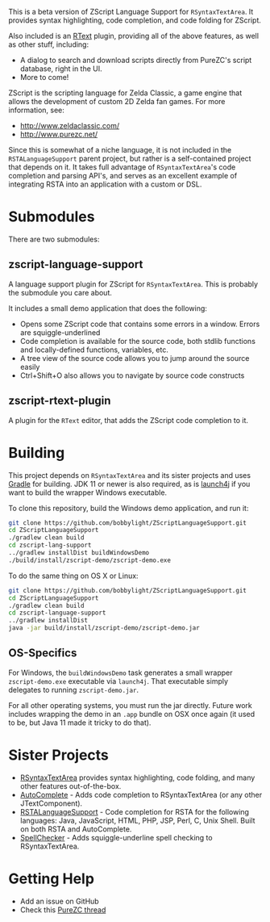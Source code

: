 This is a beta version of ZScript Language Support for `RSyntaxTextArea`.
It provides syntax highlighting, code completion, and code folding for ZScript.

Also included is an [RText](https://github.com/bobbylight/RText) plugin,
providing all of the above features, as well as other stuff, including:

* A dialog to search and download scripts directly from PureZC's script
  database, right in the UI.
* More to come!
   
ZScript is the scripting language for Zelda Classic, a game engine that allows
the development of custom 2D Zelda fan games.  For more information, see:

* http://www.zeldaclassic.com/
* http://www.purezc.net/

Since this is somewhat of a niche language, it is not included in the
`RSTALanguageSupport` parent project, but rather is a self-contained project
that depends on it.  It takes full advantage of `RSyntaxTextArea`'s code
completion and parsing API's, and serves as an excellent example of integrating
RSTA into an application with a custom or DSL.


# Submodules
There are two submodules:

## zscript-language-support
A language support plugin for ZScript for `RSyntaxTextArea`.  This is probably
the submodule you care about.

It includes a small demo application that does the following:

* Opens some ZScript code that contains some errors in a window.  Errors are
  squiggle-underlined
* Code completion is available for the source code, both stdlib functions and
  locally-defined functions, variables, etc.
* A tree view of the source code allows you to jump around the source easily
* Ctrl+Shift+O also allows you to navigate by source code constructs

## zscript-rtext-plugin
A plugin for the `RText` editor, that adds the ZScript code completion to it.


# Building

This project depends on `RSyntaxTextArea` and its sister projects and uses
[Gradle](https://gradle.org/) for building.  JDK 11 or newer is also required,
as is [launch4j](https://sourceforge.net/projects/launch4j/files/launch4j-3/3.12/)
if you want to build the wrapper Windows executable.

To clone this repository, build the Windows demo application, and
run it:

```bash
git clone https://github.com/bobbylight/ZScriptLanguageSupport.git
cd ZScriptLanguageSupport
./gradlew clean build
cd zscript-lang-support
../gradlew installDist buildWindowsDemo
./build/install/zscript-demo/zscript-demo.exe
```

To do the same thing on OS X or Linux:

```bash
git clone https://github.com/bobbylight/ZScriptLanguageSupport.git
cd ZScriptLanguageSupport
./gradlew clean build
cd zscript-language-support
../gradlew installDist
java -jar build/install/zscript-demo/zscript-demo.jar
```

## OS-Specifics
For Windows, the `buildWindowsDemo` task generates a small wrapper
`zscript-demo.exe` executable via `launch4j`.  That executable simply
delegates to running `zscript-demo.jar`.

For all other operating systems, you must run the jar directly.  Future
work includes wrapping the demo in an `.app` bundle on OSX once again
(it used to be, but Java 11 made it tricky to do that).

# Sister Projects

* [RSyntaxTextArea](https://github.com/bobbylight/RSyntaxTextArea) provides syntax highlighting, code folding, and many other features out-of-the-box.
* [AutoComplete](https://github.com/bobbylight/AutoComplete) - Adds code completion to RSyntaxTextArea (or any other JTextComponent).
* [RSTALanguageSupport](https://github.com/bobbylight/RSTALanguageSupport) - Code completion for RSTA for the following languages: Java, JavaScript, HTML, PHP, JSP, Perl, C, Unix Shell.  Built on both RSTA and AutoComplete.
* [SpellChecker](https://github.com/bobbylight/SpellChecker) - Adds squiggle-underline spell checking to RSyntaxTextArea.

# Getting Help

* Add an issue on GitHub
* Check this [PureZC thread](http://www.purezc.net/forums/index.php?showtopic=55636)
